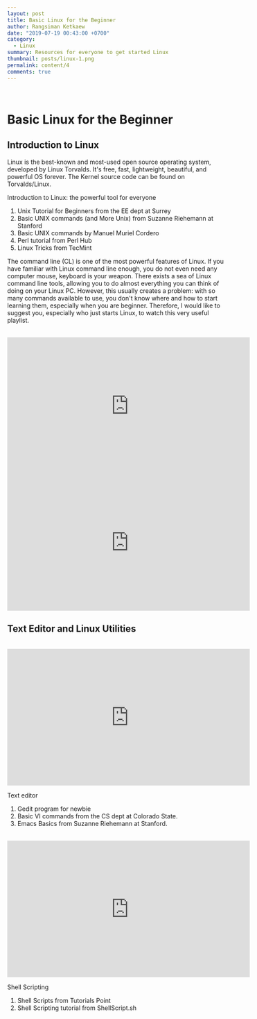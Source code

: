 ```yaml
---
layout: post
title: Basic Linux for the Beginner
author: Rangsiman Ketkaew
date: "2019-07-19 00:43:00 +0700"
category:
  - Linux
summary: Resources for everyone to get started Linux
thumbnail: posts/linux-1.png
permalink: content/4
comments: true
---
```


<br>

# Basic Linux for the Beginner

## Introduction to Linux

Linux is the best-known and most-used open source operating system, developed by Linux Torvalds. It's free, fast, lightweight, beautiful, and powerful OS forever. The Kernel source code can be found on Torvalds/Linux.

Introduction to Linux: the powerful tool for everyone

1. Unix Tutorial for Beginners from the EE dept at Surrey
2. Basic UNIX commands (and More Unix) from Suzanne Riehemann at Stanford
3. Basic UNIX commands by Manuel Muriel Cordero
4. Perl tutorial from Perl Hub
5. Linux Tricks from TecMint

The command line (CL) is one of the most powerful features of Linux. If you have familiar with Linux command line enough, you do not even need any computer mouse, keyboard is your weapon. There exists a sea of Linux command line tools, allowing you to do almost everything you can think of doing on your Linux PC. However, this usually creates a problem: with so many commands available to use, you don't know where and how to start learning them, especially when you are beginner. Therefore, I would like to suggest you, especially who just starts Linux, to watch this very useful playlist.

<br>

<iframe width="560" height="315" src="https://www.youtube.com/embed/zA3vmx0GaO8" frameborder="0" allow="accelerometer; autoplay; encrypted-media; gyroscope; picture-in-picture" allowfullscreen></iframe>

<br>

<iframe width="560" height="315" src="https://www.youtube.com/embed/YHFzr-akOas" frameborder="0" allow="accelerometer; autoplay; encrypted-media; gyroscope; picture-in-picture" allowfullscreen></iframe>

<br>

## Text Editor and Linux Utilities

<br>

<iframe width="560" height="315" src="https://www.youtube.com/embed/7oZbavTDBIM" frameborder="0" allow="accelerometer; autoplay; encrypted-media; gyroscope; picture-in-picture" allowfullscreen></iframe>

<br>

Text editor

1. Gedit program for newbie
2. Basic VI commands from the CS dept at Colorado State.
3. Emacs Basics from Suzanne Riehemann at Stanford.

<br>

<iframe width="560" height="315" src="https://www.youtube.com/embed/hwrnmQumtPw" frameborder="0" allow="accelerometer; autoplay; encrypted-media; gyroscope; picture-in-picture" allowfullscreen></iframe>

<br>

Shell Scripting

1. Shell Scripts from Tutorials Point
2. Shell Scripting tutorial from ShellScript.sh
